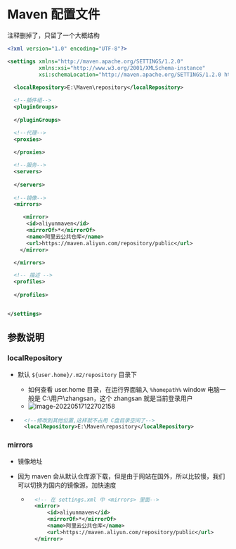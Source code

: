 Maven 配置文件
===

注释删掉了，只留了一个大概结构

```xml
<?xml version="1.0" encoding="UTF-8"?>

<settings xmlns="http://maven.apache.org/SETTINGS/1.2.0"
          xmlns:xsi="http://www.w3.org/2001/XMLSchema-instance"
          xsi:schemaLocation="http://maven.apache.org/SETTINGS/1.2.0 http://maven.apache.org/xsd/settings-1.2.0.xsd">
  
  <localRepository>E:\Maven\repository</localRepository>

  <!--插件组-->
  <pluginGroups>
      
  </pluginGroups>

  <!--代理-->
  <proxies>
      
  </proxies>

  <!--服务-->
  <servers>
  
  </servers>
    
  <!--镜像-->  
  <mirrors>

	 <mirror>
      <id>aliyunmaven</id>
      <mirrorOf>*</mirrorOf>
      <name>阿里云公共仓库</name>
      <url>https://maven.aliyun.com/repository/public</url>
    </mirror>

  </mirrors>

  <!-- 描述 -->
  <profiles>
  
  </profiles>


</settings>

```

参数说明
---

### localRepository

- 默认 `${user.home}/.m2/repository` 目录下

    - 如何查看 user.home 目录，在运行界面输入 `%homepath%` window 电脑一般是 C:\用户\zhangsan，这个 zhangsan 就是当前登录用户
    - ![image-20220517122702158](https://attach.blog.wen7.online/image-20220517122702158.png)

- ```xml
    <!--修改到其他位置,这样就不占用 C盘目录空间了-->
    <localRepository>E:\Maven\repository</localRepository>
    ```

    

### mirrors

- 镜像地址

- 因为 maven 会从默认仓库源下载，但是由于网站在国外，所以比较慢，我们可以切换为国内的镜像源，加快速度

    - ```xml
        <!-- 在 settings.xml 中 <mirrors> 里面-->
        <mirror>
            <id>aliyunmaven</id>
            <mirrorOf>*</mirrorOf>
            <name>阿里云公共仓库</name>
            <url>https://maven.aliyun.com/repository/public</url>
        </mirror>
        ```

        

